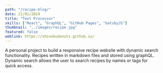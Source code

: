 ```yaml
---
path: "/recipe-blog/"
date: 21/01/2024
title: "Text Processor"
skills: ["React", "GraphQL", "GitHub Pages", "GatsbyJS"]
thumbnail: "../images/recipe.jpg"
featured: false
weblink: https://shinobudonuts.github.io/
---
```


A personal project to build a responsive recipe website with dynamic search functionality. Recipes written in markdown files and stored using graphQL. Dynamic search allows the user to search recipes by names or tags for quick access.